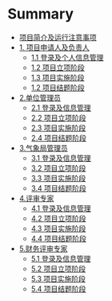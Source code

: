 # Summary

* [项目简介及运行注意事项](README.md)
* [1. 项目申请人及负责人](user/README.md)
    * [1.1 登录及个人信息管理](user/login.md)
    * [1.2 项目立项阶段 ](user/userRequisition.md)
    * [1.3 项目实施阶段](user/userDeploy.md)
    * [1.2 项目结题阶段]()
* [2.单位管理员](unit/README.md)
    * [2.1 登录及信息管理](unit/login.md)
    * [2.2 项目立项阶段](unit/requisition.md)
    * [2.3 项目实施阶段]()
    * [2.4 项目结题阶段]()
* [3.气象局管理员]()
    * [3.1 登录及信息管理](admin/login.md)
    * [3.2 项目立项阶段](admin/requisition.md)
    * [3.3 项目实施阶段]()
    * [3.4 项目结题阶段]()
* [4.评审专家]()
    * [4.1 登录及信息管理](technologist/login.md)
    * [4.2 项目立项阶段](technologist/requisition.md)
    * [4.3 项目实施阶段]()
    * [4.4 项目结题阶段]()
* [5.财务评审专家]()
    * [5.1 登录及信息管理](finance/login.md)
    * [5.2 项目立项阶段](finance/requisition.md)
    * [5.3 项目实施阶段]()
    * [5.4 项目结题阶段]()
